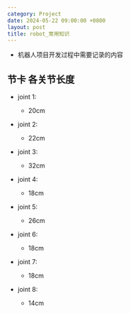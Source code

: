 ```yaml
---
category: Project
date: 2024-05-22 09:00:00 +0800
layout: post
title: robot_常用知识
---
```


+ 机器人项目开发过程中需要记录的内容

## 节卡 各关节长度

+ joint 1:
  + 20cm

+ joint 2:
  + 22cm

+ joint 3:
  + 32cm

+ joint 4:
  + 18cm

+ joint 5:
  + 26cm

+ joint 6:
  + 18cm

+ joint 7:
  + 18cm

+ joint 8:
  + 14cm
